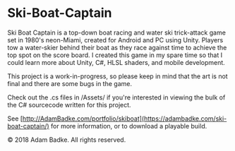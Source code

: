 # Ski-Boat-Captain
Ski Boat Captain is a top-down boat racing and water ski trick-attack game set in 1980's neon-Miami, created for Android and PC using Unity. Players tow a water-skier behind their boat as they race against time to achieve the top spot on the score board. I created this game in my spare time so that I could learn more about Unity, C#, HLSL shaders, and mobile development.

This project is a work-in-progress, so please keep in mind that the art is not final and there are some bugs in the game.

Check out the .cs files in /Assets/ if you're interested in viewing the bulk of the C# sourcecode written for this project.

See [http://AdamBadke.com/portfolio/skiboat](https://adambadke.com/ski-boat-captain/) for more information, or to download a playable build.

© 2018 Adam Badke. All rights reserved.
